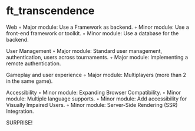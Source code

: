 # ft_transcendence

Web
◦ Major module: Use a Framework as backend.
◦ Minor module: Use a front-end framework or toolkit.
◦ Minor module: Use a database for the backend.

User Management
◦ Major module: Standard user management, authentication, users across tournaments.
◦ Major module: Implementing a remote authentication.

Gameplay and user experience
◦ Major module: Multiplayers (more than 2 in the same game).

Accessibility
◦ Minor module: Expanding Browser Compatibility.
◦ Minor module: Multiple language supports.
◦ Minor module: Add accessibility for Visually Impaired Users.
◦ Minor module: Server-Side Rendering (SSR) Integration.


SURPRISE!
